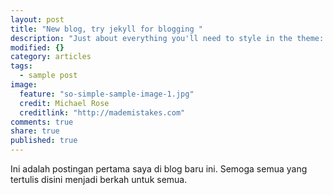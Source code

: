 ```yaml
---
layout: post
title: "New blog, try jekyll for blogging "
description: "Just about everything you'll need to style in the theme: headings, paragraphs, blockquotes, tables, code blocks, and more."
modified: {}
category: articles
tags: 
  - sample post
image: 
  feature: "so-simple-sample-image-1.jpg"
  credit: Michael Rose
  creditlink: "http://mademistakes.com"
comments: true
share: true
published: true
---
```


Ini adalah postingan pertama saya di blog baru ini. Semoga semua yang tertulis disini menjadi berkah untuk semua.